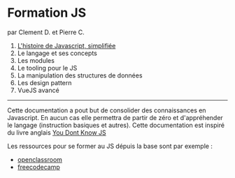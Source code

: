 # Formation JS

par Clement D. et Pierre C.



1. [L'histoire de Javascript, simplifiée](./doc/chapter1-historic/historic.md)
2. Le langage et ses concepts
3. Les modules
4. Le tooling pour le JS
5. La manipulation des structures de données
6. Les design pattern  
7. VueJS avancé


---

Cette documentation a pout but de consolider des connaissances en Javascript. En aucun cas
elle permettra de partir de zéro et d'appréhender le langage (instruction basiques et autres).
Cette documentation est inspiré du livre anglais [You Dont Know JS](https://github.com/getify/You-Dont-Know-JS/tree/1st-ed)

Les ressources pour se former au JS dépuis la base sont par exemple : 
- [openclassroom](https://openclassrooms.com/fr/courses/2984401-apprenez-a-coder-avec-javascript)
- [freecodecamp](https://guide.freecodecamp.org/javascript/)
